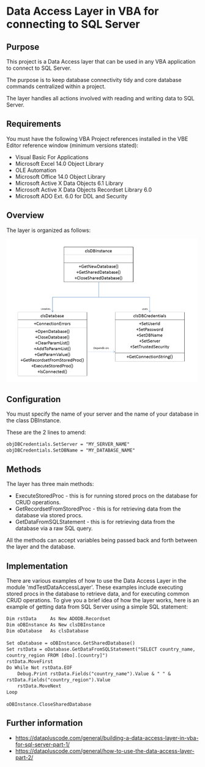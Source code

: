 # Data Access Layer in VBA for connecting to SQL Server

## Purpose

This project is a Data Access layer that can be used in any VBA application to connect to SQL Server.

The purpose is to keep database connectivity tidy and core database commands centralized within a project. 

The layer handles all actions involved with reading and writing data to SQL Server.


## Requirements

You must have the following VBA Project references installed in the VBE Editor reference window (minimum versions stated):

- Visual Basic For Applications
- Microsoft Excel 14.0 Object Library
- OLE Automation
- Microsoft Office 14.0 Object Library
- Microsoft Active X Data Objects 6.1 Library
- Microsoft Active X Data Objects Recordset Library 6.0
- Microsoft ADO Ext. 6.0 for DDL and Security


## Overview

The layer is organized as follows:

<img src=screenshots/DataAccessLayer.png width=500>


## Configuration

You must specify the name of your server and the name of your database in the class DBInstance. 

These are the 2 lines to amend:

    objDBCredentials.SetServer = "MY_SERVER_NAME"
    objDBCredentials.SetDBName = "MY_DATABASE_NAME"


## Methods

The layer has three main methods:

- ExecuteStoredProc - this is for running stored procs on the database for CRUD operations.
- GetRecordsetFromStoredProc - this is for retrieving data from the database via stored procs.
- GetDataFromSQLStatement - this is for retrieving data from the database via a raw SQL query.

All the methods can accept variables being passed back and forth between the layer and the database.


## Implementation

There are various examples of how to use the Data Access Layer in the module 'mdTestDataAccessLayer'. These examples include executing
stored procs in the database to retrieve data, and for executing common CRUD operations. To give you a brief idea of how the layer works, here is an
example of getting data from SQL Server using a simple SQL statement:

    Dim rstData     As New ADODB.Recordset
    Dim oDBInstance As New clsDBInstance
    Dim oDatabase   As clsDatabase
    
    Set oDatabase = oDBInstance.GetSharedDatabase()
    Set rstData = oDatabase.GetDataFromSQLStatement("SELECT country_name, country_region FROM [dbo].[country]")
    rstData.MoveFirst
    Do While Not rstData.EOF
        Debug.Print rstData.Fields("country_name").Value & " " & rstData.Fields("country_region").Value
        rstData.MoveNext
    Loop
    
    oDBInstance.CloseSharedDatabase


## Further information

- https://datapluscode.com/general/building-a-data-access-layer-in-vba-for-sql-server-part-1/
- https://datapluscode.com/general/how-to-use-the-data-access-layer-part-2/


